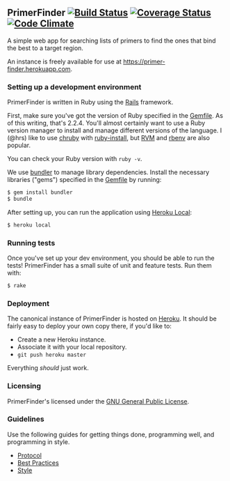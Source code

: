 ## PrimerFinder [![Build Status](https://secure.travis-ci.org/hrs/primer-finder.png?branch=master&.png)](http://travis-ci.org/hrs/primer-finder) [![Coverage Status](https://coveralls.io/repos/github/hrs/primer-finder/badge.svg?branch=master)](https://coveralls.io/github/hrs/primer-finder?branch=master) [![Code Climate](https://codeclimate.com/github/hrs/primer-finder/badges/gpa.svg)](https://codeclimate.com/github/hrs/primer-finder)

A simple web app for searching lists of primers to find the ones that bind the
best to a target region.

An instance is freely available for use at https://primer-finder.herokuapp.com.

### Setting up a development environment

PrimerFinder is written in Ruby using the [Rails][] framework.

First, make sure you've got the version of Ruby specified in the [Gemfile][]. As
of this writing, that's 2.2.4. You'll almost certainly want to use a Ruby
version manager to install and manage different versions of the language. I
(@hrs) like to use [chruby][] with [ruby-install][], but [RVM][] and [rbenv][]
are also popular.

You can check your Ruby version with `ruby -v`.

We use [bundler][] to manage library dependencies. Install the necessary libraries
("gems") specified in the [Gemfile][] by running:

```sh
$ gem install bundler
$ bundle
```

After setting up, you can run the application using [Heroku Local][]:

```sh
$ heroku local
```

[Rails]: http://rubyonrails.org/
[Gemfile]: https://github.com/hrs/primer-finder/blob/master/Gemfile
[chruby]: https://github.com/postmodern/chruby
[ruby-install]: https://github.com/postmodern/ruby-install
[RVM]: https://rvm.io/
[rbenv]: https://github.com/rbenv/rbenv
[bundler]: http://bundler.io/
[Heroku Local]: https://devcenter.heroku.com/articles/heroku-local

### Running tests

Once you've set up your dev environment, you should be able to run the tests!
PrimerFinder has a small suite of unit and feature tests. Run them with:

```sh
$ rake
```

### Deployment

The canonical instance of PrimerFinder is hosted on [Heroku][]. It should be
fairly easy to deploy your own copy there, if you'd like to:

* Create a new Heroku instance.
* Associate it with your local repository.
* `git push heroku master`

Everything *should* just work.

[Heroku]: https://heroku.com

### Licensing

PrimerFinder's licensed under the [GNU General Public License][].

[GNU General Public License]: https://github.com/hrs/primer-finder/blob/master/LICENSE.md

### Guidelines

Use the following guides for getting things done, programming well, and
programming in style.

* [Protocol](http://github.com/thoughtbot/guides/blob/master/protocol)
* [Best Practices](http://github.com/thoughtbot/guides/blob/master/best-practices)
* [Style](http://github.com/thoughtbot/guides/blob/master/style)

